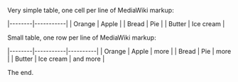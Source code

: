 Very simple table, one cell per line of MediaWiki markup:

|--------|-----------|
| Orange | Apple     |
| Bread  | Pie       |
| Butter | Ice cream |

Small table, one row per line of MediaWiki markup:

|--------|-----------|----------|
| Orange | Apple     | more     |
| Bread  | Pie       | more     |
| Butter | Ice cream | and more |

The end.

